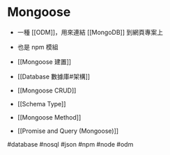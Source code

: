 # Mongoose
- 一種 [[ODM]]，用來連結 [[MongoDB]] 到網頁專案上
- 也是 npm 模組

- [[Mongoose 建置]]
- [[Database 數據庫#架構]]
- [[Mongoose CRUD]]
- [[Schema Type]]
- [[Mongoose Method]]
- [[Promise and Query (Mongoose)]]



#database #nosql #json #npm #node #odm